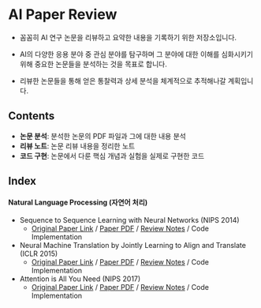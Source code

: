 # AI Paper Review

- 꼼꼼히 AI 연구 논문을 리뷰하고 요약한 내용을 기록하기 위한 저장소입니다.

- AI의 다양한 응용 분야 중 관심 분야를 탐구하며 그 분야에 대한 이해를 심화시키기 위해 중요한 논문들을 분석하는 것을 목표로 합니다.

- 리뷰한 논문들을 통해 얻은 통찰력과 상세 분석을 체계적으로 추적해나갈 계획입니다.

## Contents
- **논문 분석**: 분석한 논문의 PDF 파일과 그에 대한 내용 분석
- **리뷰 노트**: 논문 리뷰 내용을 정리한 노트
- **코드 구현**: 논문에서 다룬 핵심 개념과 실험을 실제로 구현한 코드

## Index

#### **Natural Language Processing (자연어 처리)**

- Sequence to Sequence Learning with Neural Networks (NIPS 2014)
  - [Original Paper Link](https://arxiv.org/abs/1409.3215) / [Paper PDF](https://github.com/yejinyeo/AI-Paper-Review/blob/main/paper_analysis/Sequence%20to%20Sequence%20Learning%20with%20Neural%20Networks_paper_analysis.pdf) / [Review Notes](https://github.com/yejinyeo/AI-Paper-Review/blob/main/review_note/Sequence%20to%20Sequence%20Learning%20with%20Neural%20Networks.ipynb) / Code Implementation
- Neural Machine Translation by Jointly Learning to Align and Translate (ICLR 2015)
  - [Original Paper Link](https://arxiv.org/abs/1409.0473) / [Paper PDF](https://github.com/yejinyeo/AI-Paper-Review/blob/main/paper_analysis/Neural%20Machine%20Translation%20by%20Jointly%20Learning%20to%20Align%20and%20Translate_analysis.pdf) / [Review Notes](#) / Code Implementation
- Attention is All You Need (NIPS 2017)
  - [Original Paper Link](https://arxiv.org/abs/1706.03762) / [Paper PDF](#) / [Review Notes](#) / Code Implementation
